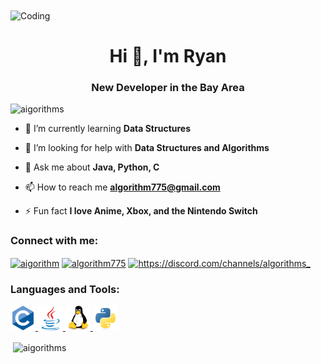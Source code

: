 <img align="center" alt="Coding" width="400" src="https://upload.wikimedia.org/wikipedia/commons/6/6f/Programming123najra.gif">
<h1 align="center">Hi 👋, I'm Ryan</h1>
<h3 align="center">New Developer in the Bay Area</h3>

<p align="left"> <img src="https://komarev.com/ghpvc/?username=aigorithms&label=Profile%20views&color=0e75b6&style=flat" alt="aigorithms" /> </p>

- 🌱 I’m currently learning **Data Structures**

- 🤝 I’m looking for help with **Data Structures and Algorithms**

- 💬 Ask me about **Java, Python, C**

- 📫 How to reach me **algorithm775@gmail.com**

- ⚡ Fun fact **I love Anime, Xbox, and the Nintendo Switch**

<h3 align="left">Connect with me:</h3>
<p align="left">
<a href="https://linkedin.com/in/aigorithm" target="blank"><img align="center" src="https://raw.githubusercontent.com/rahuldkjain/github-profile-readme-generator/master/src/images/icons/Social/linked-in-alt.svg" alt="aigorithm" height="30" width="40" /></a>
<a href="https://www.leetcode.com/algorithm775" target="blank"><img align="center" src="https://raw.githubusercontent.com/rahuldkjain/github-profile-readme-generator/master/src/images/icons/Social/leet-code.svg" alt="algorithm775" height="30" width="40" /></a>
<a href="https://discord.gg/https://discord.com/channels/algorithms_" target="blank"><img align="center" src="https://raw.githubusercontent.com/rahuldkjain/github-profile-readme-generator/master/src/images/icons/Social/discord.svg" alt="https://discord.com/channels/algorithms_" height="30" width="40" /></a>
</p>

<h3 align="left">Languages and Tools:</h3>
<p align="left"> <a href="https://www.cprogramming.com/" target="_blank" rel="noreferrer"> <img src="https://raw.githubusercontent.com/devicons/devicon/master/icons/c/c-original.svg" alt="c" width="40" height="40"/> </a> <a href="https://www.java.com" target="_blank" rel="noreferrer"> <img src="https://raw.githubusercontent.com/devicons/devicon/master/icons/java/java-original.svg" alt="java" width="40" height="40"/> </a> <a href="https://www.linux.org/" target="_blank" rel="noreferrer"> <img src="https://raw.githubusercontent.com/devicons/devicon/master/icons/linux/linux-original.svg" alt="linux" width="40" height="40"/> </a> <a href="https://www.python.org" target="_blank" rel="noreferrer"> <img src="https://raw.githubusercontent.com/devicons/devicon/master/icons/python/python-original.svg" alt="python" width="40" height="40"/> </a> </p>

<p>&nbsp;<img align="center" src="https://github-readme-stats.vercel.app/api?username=aigorithms&show_icons=true&locale=en" alt="aigorithms" /></p>
